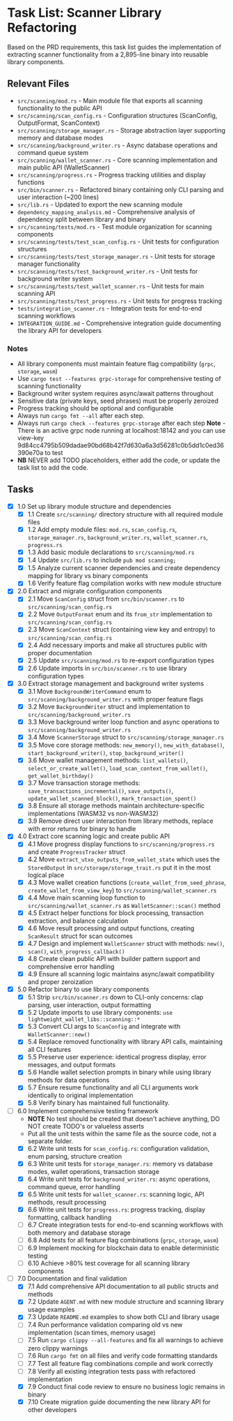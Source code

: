 # Task List: Scanner Library Refactoring

Based on the PRD requirements, this task list guides the implementation of extracting scanner functionality from a 2,895-line binary into reusable library components.

## Relevant Files

- `src/scanning/mod.rs` - Main module file that exports all scanning functionality to the public API
- `src/scanning/scan_config.rs` - Configuration structures (ScanConfig, OutputFormat, ScanContext) 
- `src/scanning/storage_manager.rs` - Storage abstraction layer supporting memory and database modes
- `src/scanning/background_writer.rs` - Async database operations and command queue system
- `src/scanning/wallet_scanner.rs` - Core scanning implementation and main public API (WalletScanner)
- `src/scanning/progress.rs` - Progress tracking utilities and display functions
- `src/bin/scanner.rs` - Refactored binary containing only CLI parsing and user interaction (~200 lines)
- `src/lib.rs` - Updated to export the new scanning module
- `dependency_mapping_analysis.md` - Comprehensive analysis of dependency split between library and binary
- `src/scanning/tests/mod.rs` - Test module organization for scanning components
- `src/scanning/tests/test_scan_config.rs` - Unit tests for configuration structures
- `src/scanning/tests/test_storage_manager.rs` - Unit tests for storage manager functionality
- `src/scanning/tests/test_background_writer.rs` - Unit tests for background writer system
- `src/scanning/tests/test_wallet_scanner.rs` - Unit tests for main scanning API
- `src/scanning/tests/test_progress.rs` - Unit tests for progress tracking
- `tests/integration_scanner.rs` - Integration tests for end-to-end scanning workflows
- `INTEGRATION_GUIDE.md` - Comprehensive integration guide documenting the library API for developers

### Notes

- All library components must maintain feature flag compatibility (`grpc`, `storage`, `wasm`)
- Use `cargo test --features grpc-storage` for comprehensive testing of scanning functionality
- Background writer system requires async/await patterns throughout
- Sensitive data (private keys, seed phrases) must be properly zeroized
- Progress tracking should be optional and configurable
- Always run `cargo fmt --all` after each step.
- Always run `cargo check --features grpc-storage` after each step
**Note** - There is an active grpc node running at localhost:18142 and you can use view-key 9d84cc4795b509dadae90bd68b42f7d630a6a3d56281c0b5dd1c0ed36390e70a to test
- **NB** NEVER add TODO placeholders, either add the code, or update the task list to add the code.

## Tasks

- [x] 1.0 Set up library module structure and dependencies
  - [x] 1.1 Create `src/scanning/` directory structure with all required module files
  - [x] 1.2 Add empty module files: `mod.rs`, `scan_config.rs`, `storage_manager.rs`, `background_writer.rs`, `wallet_scanner.rs`, `progress.rs`
  - [x] 1.3 Add basic module declarations to `src/scanning/mod.rs`
  - [x] 1.4 Update `src/lib.rs` to include `pub mod scanning;`
  - [x] 1.5 Analyze current scanner dependencies and create dependency mapping for library vs binary components
  - [x] 1.6 Verify feature flag compilation works with new module structure

- [x] 2.0 Extract and migrate configuration components
  - [x] 2.1 Move `ScanConfig` struct from `src/bin/scanner.rs` to `src/scanning/scan_config.rs`
  - [x] 2.2 Move `OutputFormat` enum and its `from_str` implementation to `src/scanning/scan_config.rs`
  - [x] 2.3 Move `ScanContext` struct (containing view key and entropy) to `src/scanning/scan_config.rs`
  - [x] 2.4 Add necessary imports and make all structures public with proper documentation
  - [x] 2.5 Update `src/scanning/mod.rs` to re-export configuration types
  - [x] 2.6 Update imports in `src/bin/scanner.rs` to use library configuration types

- [x] 3.0 Extract storage management and background writer systems
  - [x] 3.1 Move `BackgroundWriterCommand` enum to `src/scanning/background_writer.rs` with proper feature flags
  - [x] 3.2 Move `BackgroundWriter` struct and implementation to `src/scanning/background_writer.rs`
  - [x] 3.3 Move background writer loop function and async operations to `src/scanning/background_writer.rs`
  - [x] 3.4 Move `ScannerStorage` struct to `src/scanning/storage_manager.rs`
  - [x] 3.5 Move core storage methods: `new_memory()`, `new_with_database()`, `start_background_writer()`, `stop_background_writer()`
  - [x] 3.6 Move wallet management methods: `list_wallets()`, `select_or_create_wallet()`, `load_scan_context_from_wallet()`, `get_wallet_birthday()`
  - [x] 3.7 Move transaction storage methods: `save_transactions_incremental()`, `save_outputs()`, `update_wallet_scanned_block()`, `mark_transaction_spent()`
  - [x] 3.8 Ensure all storage methods maintain architecture-specific implementations (WASM32 vs non-WASM32)
  - [x] 3.9 Remove direct user interaction from library methods, replace with error returns for binary to handle

- [x] 4.0 Extract core scanning logic and create public API
  - [x] 4.1 Move progress display functions to `src/scanning/progress.rs` and create `ProgressTracker` struct
  - [x] 4.2 Move `extract_utxo_outputs_from_wallet_state` which uses the `StoredOutput` in `src/storage/storage_trait.rs` put it in the most logical place
  - [x] 4.3 Move wallet creation functions (`create_wallet_from_seed_phrase`, `create_wallet_from_view_key`) to `src/scanning/wallet_scanner.rs`
  - [x] 4.4 Move main scanning loop function to `src/scanning/wallet_scanner.rs` as `WalletScanner::scan()` method
  - [x] 4.5 Extract helper functions for block processing, transaction extraction, and balance calculation
  - [x] 4.6 Move result processing and output functions, creating `ScanResult` struct for scan outcomes
  - [x] 4.7 Design and implement `WalletScanner` struct with methods: `new()`, `scan()`, `with_progress_callback()`
  - [x] 4.8 Create clean public API with builder pattern support and comprehensive error handling
  - [x] 4.9 Ensure all scanning logic maintains async/await compatibility and proper zeroization

- [x] 5.0 Refactor binary to use library components
  - [x] 5.1 Strip `src/bin/scanner.rs` down to CLI-only concerns: clap parsing, user interaction, output formatting
  - [x] 5.2 Update imports to use library components: `use lightweight_wallet_libs::scanning::*`
  - [x] 5.3 Convert CLI args to `ScanConfig` and integrate with `WalletScanner::new()`
  - [x] 5.4 Replace removed functionality with library API calls, maintaining all CLI features
  - [x] 5.5 Preserve user experience: identical progress display, error messages, and output formats
  - [x] 5.6 Handle wallet selection prompts in binary while using library methods for data operations
  - [x] 5.7 Ensure resume functionality and all CLI arguments work identically to original implementation
  - [x] 5.8 Verify binary has maintained full functionality.

- [ ] 6.0 Implement comprehensive testing framework
  - **NOTE** No test should be created that doesn't achieve anything, DO NOT create TODO's or valueless asserts
  - Put all the unit tests within the same file as the source code, not a separate folder.
  - [x] 6.2 Write unit tests for `scan_config.rs`: configuration validation, enum parsing, structure creation
  - [x] 6.3 Write unit tests for `storage_manager.rs`: memory vs database modes, wallet operations, transaction storage
  - [x] 6.4 Write unit tests for `background_writer.rs`: async operations, command queue, error handling
  - [x] 6.5 Write unit tests for `wallet_scanner.rs`: scanning logic, API methods, result processing
  - [x] 6.6 Write unit tests for `progress.rs`: progress tracking, display formatting, callback handling
  - [ ] 6.7 Create integration tests for end-to-end scanning workflows with both memory and database storage
  - [ ] 6.8 Add tests for all feature flag combinations (`grpc`, `storage`, `wasm`)
  - [ ] 6.9 Implement mocking for blockchain data to enable deterministic testing
  - [ ] 6.10 Achieve >80% test coverage for all scanning library components

- [ ] 7.0 Documentation and final validation
  - [x] 7.1 Add comprehensive API documentation to all public structs and methods
  - [x] 7.2 Update `AGENT.md` with new module structure and scanning library usage examples
  - [x] 7.3 Update `README.md` examples to show both CLI and library usage
  - [ ] 7.4 Run performance validation comparing old vs new implementation (scan times, memory usage)
  - [ ] 7.5 Run `cargo clippy --all-features` and fix all warnings to achieve zero clippy warnings
  - [ ] 7.6 Run `cargo fmt` on all files and verify code formatting standards
  - [ ] 7.7 Test all feature flag combinations compile and work correctly
  - [ ] 7.8 Verify all existing integration tests pass with refactored implementation
  - [x] 7.9 Conduct final code review to ensure no business logic remains in binary
  - [x] 7.10 Create migration guide documenting the new library API for other developers
